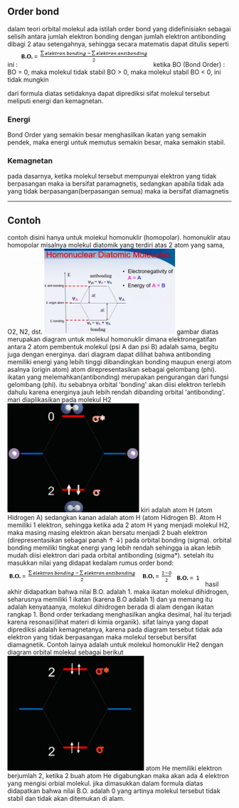 ## Order bond

dalam teori orbital molekul ada istilah order bond yang didefinisiakn sebagai selisih antara jumlah elektron bonding dengan jumlah elektron antibonding dibagi 2 atau setengahnya, sehingga secara matematis dapat ditulis seperti ini :
![1ce41d0c689cdbc9f2fbf55eb48f3868.png](../../../../_resources/1ce41d0c689cdbc9f2fbf55eb48f3868.png)
ketika BO (Bond Order) :
BO = 0, maka molekul tidak stabil
BO > 0, maka molekul stabil
BO < 0, ini tidak mungkin

dari formula diatas setidaknya dapat diprediksi sifat molekul tersebut meliputi energi dan kemagnetan.

### Energi

Bond Order yang semakin besar menghasilkan ikatan yang semakin pendek, maka energi untuk memutus semakin besar, maka semakin stabil.

### Kemagnetan

pada dasarnya, ketika molekul tersebut mempunyai elektron yang tidak berpasangan maka ia bersifat paramagnetis, sedangkan apabila tidak ada yang tidak berpasangan(berpasangan semua) maka ia bersifat diamagnetis

* * *

## Contoh

contoh disini hanya untuk molekul homonuklir (homopolar). homonuklir atau homopolar  misalnya molekul diatomik yang terdiri atas 2 atom yang sama, O2, N2, dst.
<img src="../../../../_resources/287edc2d3caa33ed271f4859c18f0eb4.png" alt="287edc2d3caa33ed271f4859c18f0eb4.png" width="294" height="192">
gambar diatas merupakan diagram untuk molekul homonuklir dimana elektronegatifan antara 2 atom pembentuk molekul (psi A dan psi B) adalah sama, begitu juga dengan energinya. dari diagram dapat dilihat bahwa antibonding memiliki energi yang lebih tinggi dibandingkan bonding maupun energi atom asalnya (origin atom) atom direpresentasikan sebagai gelombang (phi). ikatan yang melemahkan(antibonding) merupakan pengurangan dari fungsi gelombang (phi). itu sebabnya orbital 'bonding' akan diisi elektron terlebih dahulu karena energinya jauh lebih rendah dibanding orbital 'antibonding'. mari diaplikasikan pada molekul H2
<img src="../../../../_resources/eafbc80f5e6aa172636169dfb52ad449.png" alt="eafbc80f5e6aa172636169dfb52ad449.png" width="296" height="245">
kiri adalah atom H (atom Hidrogen A) sedangkan kanan adalah atom H (atom Hidrogen B). Atom H memiliki 1 elektron, sehingga ketika ada 2 atom H yang menjadi molekul H2, maka masing masing elektron akan bersatu menjadi 2 buah elektron (direpresentasikan sebagai panah ↑ ↓) pada orbital bonding (sigma). orbital bonding memiliki tingkat energi yang lebih rendah sehingga ia akan lebih mudah diisi elektron dari pada orbital antibonding (sigma*). setelah itu masukkan nilai yang didapat kedalam rumus order bond:
![1ce41d0c689cdbc9f2fbf55eb48f3868.png](../../../../_resources/1ce41d0c689cdbc9f2fbf55eb48f3868.png)
![0ef6ddcb6c6b9a603b63bdaef895de37.png](../../../../_resources/0ef6ddcb6c6b9a603b63bdaef895de37.png)
![d8081955096af9620a0c783796e58fbd.png](../../../../_resources/d8081955096af9620a0c783796e58fbd.png)
hasil akhir didapatkan bahwa nilai B.O. adalah 1. maka ikatan molekul dihidrogen, seharusnya memiliki 1 ikatan (karena B.O adalah 1) dan ya memang itu adalah kenyataanya, molekul dihidrogen berada di alam dengan ikatan rangkap 1. Bond order terkadang menghasilkan angka desimal, hal itu terjadi karena resonasi(lihat materi di kimia organik). sifat lainya yang dapat diprediksi adalah kemagnetanya, karena pada diagram tersebut tidak ada elektron yang tidak berpasangan maka molekul tersebut bersifat diamagnetik. Contoh lainya adalah untuk molekul homonuklir He2 dengan diagram orbital molekul sebagai berikut
<img src="../../../../_resources/3836b044a509f19f91c07dd92779a41d.png" alt="3836b044a509f19f91c07dd92779a41d.png" width="307" height="258">
atom He memiliki elektron berjumlah 2, ketika 2 buah atom He digabungkan maka akan ada 4 elektron yang mengisi orbial molekul. jika dimasukkan dalam formula diatas didapatkan bahwa nilai B.O. adalah 0 yang artinya molekul tersebut tidak stabil dan tidak akan ditemukan di alam.